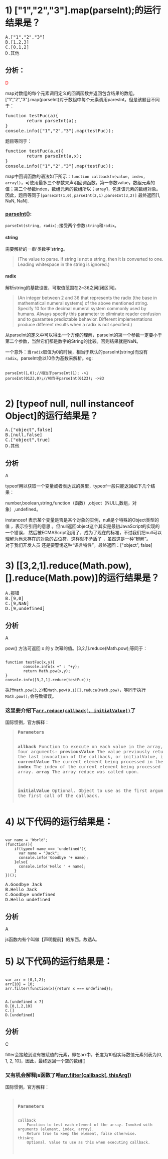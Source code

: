 
<h1>1)  ["1","2","3"].map(parseInt);的运行结果是？</h1>
<pre>A.["1","2","3"]
B.[1,2,3]
C.[0,1,2]
D.其他</pre>
<h2>分析：</h2>
<p style="color:red;">D</p>
map对数组的每个元素调用定义的回调函数并返回包含结果的数组。["1","2","3"].map(parseInt)对于数组中每个元素调用paresInt。但是该题目不同于：<pre>
function testFuc(a){
        return parseInt(a);
}
console.info(["1","2","3"].map(testFuc));</pre>
题目等同于：
<pre>
function testFuc(a,x){
        return parseInt(a,x);
}
console.info(["1","2","3"].map(testFuc));</pre>
map中回调函数的语法如下所示：<code>function callbackfn(value, index, array1)</code>，可使用最多三个参数来声明回调函数。第一参数value，数组元素的值；第二个参数index，数组元素的数组所以；array1，包含该元素的数组对象。
因此，题目等同于<code>[parseInt(1,0),parseInt(2,1),parseInt(3,2)]</code>
最终返回[1, NaN, NaN].
<h3><a href="https://developer.mozilla.org/en-US/docs/Web/JavaScript/Reference/Global_Objects/parseInt" target="_blank">parseInt()</a>:</h3>
<code>parseInt(string, radix);</code>接受两个参数<code>string</code>和<code>radix</code>。
<h4>string</h4>
需要解析的一串‘类数字’string。<blockquote>(The value to parse. If string is not a string, then it is converted to one. Leading whitespace in the string is ignored.)</blockquote>
<h4>radix</h4>
解析string的基数设置，可取值范围在2~36之间[闭区间]。<blockquote>(An integer between 2 and 36 that represents the radix (the base in mathematical numeral systems) of the above mentioned string. Specify 10 for the decimal numeral system commonly used by humans. Always specify this parameter to eliminate reader confusion and to guarantee predictable behavior. Different implementations produce different results when a radix is not specified.)</blockquote>
<p>从parseInt的定义中可以得出一个方便的理解，parseInt的第一个参数一定要小于第二个参数，当然它们都是数字的String的比较。否则结果就是NaN。</p>
<p>一个意外：当<code>radix</code>取值为0的时候，相当于默认的parseInt(string)而没有<code>radix</code>。parseInt会以10作为基数来解析。eg:</p>
<pre><code>
parseInt(1,0);//相当于parseInt(1); ->1
parseInt(0123,0);//相当于parseInt(0123); ->83
</code>
</pre>
<h1>2)  [typeof null, null instanceof Object]的运行结果是？</h1>
<pre>
A.["object",false]
B.[null,false]
C.["object",true]
D.其他
</pre>
<h2>分析</h2>
<p>A</p>
typeof用以获取一个变量或者表达式的类型，typeof一般只能返回如下几个结果：
<p>number,boolean,string,function（函数）,object（NULL,数组，对象）,undefined。</p>
instanceof 表示某个变量是否是某个对象的实例，null是个特殊的Object类型的值 ，表示空引用的意思 。但null返回object这个其实是最初JavaScript的实现的一个错误， 
然后被ECMAScript沿用了，成为了现在的标准，不过我们把null可以理解为尚未存在的对象的占位符，这样就不矛盾了 ，虽然这是一种“辩解”。<br>
对于我们开发人员 还是要警惕这种“语言特性”。最终返回：["object", false]
<h1>3) [[3,2,1].reduce(Math.pow),[].reduce(Math.pow)]的运行结果是？</h1>
<pre>
A.报错
B.[9,0]
C.[9,NaN]
D.[9,undefined]
</pre>
<h2>分析</h2>
<p>A</p>
pow() 方法可返回 x 的 y 次幂的值。[3,2,1].reduce(Math.pow);等同于：
<pre><code>
function testFuc(x,y){
        console.info(x +" : "+y);
        return Math.pow(x,y);
}
console.info([3,2,1].reduce(testFuc));
</code></pre>
执行<code>Math.pow(3,2)</code>和<code>Math.pow(9,1)</code，最终返回9。
但是要注意pow的参数都是必须的，<code>[].reduce(Math.pow)</code>，等同于执行<code>Math.pow();</code>会导致错误。
<h3>这里要介绍下<a href="https://developer.mozilla.org/en-US/docs/Web/JavaScript/Reference/Global_Objects/Array/Reduce" target="_blank"><code>arr.reduce(callback[, initialValue])</code></a>了</h3>
国际惯例，官方解释：
<blockquote><pre>
<b>Parameters</b>

<b>allback</b>
      Function to execute on each value in the array, taking four arguments:
      <b>previousValue</b>
         The value previously returned in the last invocation of the callback,
         or initialValue, if supplied.
      <b>currentValue</b>
         The current element being processed in the array.
      <b>index</b>
         The index of the current element being processed in the array.
      <b>array</b>
         The array reduce was called upon.
         
<b>initialValue</b>
      Optional. Object to use as the first argument to the first call of the callback.
</pre></blockquote>
<h1>4) 以下代码的运行结果是：</h1>
<pre><code>
var name = 'World';
(function(){
    if(typeof name === 'undefined'){
      var name = "Jack";
      console.info('Goodbye '+ name);
    }else{
      console.info('Hello ' + name);
    }
})();
</code></pre>
<pre>
A.Goodbye Jack
B.Hello Jack
C.Goodbye undefined
D.Hello undefined
</pre>
<h2>分析</h2>
<p>A</p>
<p>js函数内有个叫做【声明提前】的东西。故选A。</p>
<h1>5) 以下代码的运行结果是：</h1>
<pre><code>
var arr = [0,1,2];
arr[10] = 10;
arr.filter(function(x){return x === undefined});
</code></pre>
<pre><code>
A.[undefined x 7]
B.[0,1,2,10]
C.[]
D.[undefined]
</code></pre>
<h2>分析</h2>
<p>C</p>
<p>filter会接触到没有被赋值的元素，即在arr中，长度为10但实际数值元素列表为[0, 1, 2, 10]，因此，最终返回一个空的数组[]</p>
<h3>又有机会解释js函数了哈<a href="https://developer.mozilla.org/en-US/docs/Web/JavaScript/Reference/Global_Objects/Array/filter" target="_blank">arr.filter(callback[, thisArg])</a></h3>
国际惯例，官方解释：
<pre><blockquote>
<b>Parameters</b>

    callback
        Function to test each element of the array. Invoked with arguments (element, index, array). 
        Return true to keep the element, false otherwise.
    thisArg
        Optional. Value to use as this when executing callback.
</blockquote></pre>

